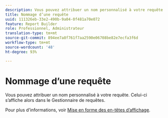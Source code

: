 ```yaml
---
description: Vous pouvez attribuer un nom personnalisé à votre requête. Celui-ci s’affiche alors dans le Gestionnaire de requêtes.
title: Nommage d’une requête
uuid: 111326eb-33e2-490b-9a04-0f481a70e072
feature: Report Builder
role: Professionnel, Administrateur
translation-type: tm+mt
source-git-commit: 894ee7a8f761f7aa2590e06708be82e7ecfa3f6d
workflow-type: tm+mt
source-wordcount: '48'
ht-degree: 93%

---
```



# Nommage d’une requête

Vous pouvez attribuer un nom personnalisé à votre requête. Celui-ci s’affiche alors dans le Gestionnaire de requêtes.

Pour plus d’informations, voir [Mise en forme des en-têtes d’affichage](/help/analyze/report-builder/layout/t-format-display-headers.md).
